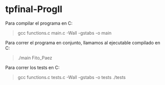 # tpfinal-ProgII
Para compilar el programa en C:
> gcc functions.c main.c -Wall -gstabs -o main

Para correr el programa en conjunto, llamamos al ejecutable compilado en C:
> ./main Fito_Paez

Para correr los tests en C:

> gcc functions.c tests.c -Wall -gstabs -o tests
> ./tests